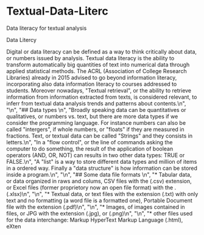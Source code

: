 # Textual-Data-Literc
Data literacy for textual analysis

Data Litercy 

Digital or data literacy can be defined as a way to think critically about data, or numbers issued by analysis. 
Textual data literacy is the ability to transform automatically big quantities of text into numerical data through applied statistical methods.
The ACRL (Association of College Research Libraries) already in 2015 advised to go beyond information literacy, incorporating also data information literacy to courses addressed to students. 
Moreover nowadays, "Textual retrieval", or the ability to retrieve information from information extracted from texts, is considered relevant, to inferr from textual data analysis trends and patterns about contents.\n",
    "\n",
    "## Data types \n",
    "Broadly speaking data can be quantitatives or qualitatives, or numbers vs. text, but there are more data types if we consider the programming language. For instance numbers can also be called \"intergers\", if whole numbers, or \"floats\" if they are measured in fractions. Text, or textual data can be called \"Strings\" and they consists in letters.\n",
    "In a \"flow control\", or the line of commands asking the computer to do something, the result of the application of boolean operators (AND, OR, NOT) can results in two other data types: TRUE or FALSE.\n",
    "A \"list\" is a way to store different data types and million of items in a ordered way. Finally a \"data structure\" is how information can be stored inside a program.\n",
    "\n",
    "## Some data file formats \n",
    "* Tabular data, or data organized in raws and colums, CSV files with the (.csv) extension, or Excel files (former proprietory now an open file format) with the .(.xlsx)\n",
    "\n",
    "* Textual data, or text files with the extension (.txt) with only text and no formatting (a word file is a formatted one), Portable Document file with the extension (.pdf)\n",
    "\n",
    "* Images, of images contained in files, or JPG with the extension (.jpg), or (.png)\n",
    "\n",
    "* other files used for the data interchange: Markup HyperText Markup Language (.html), eXten
